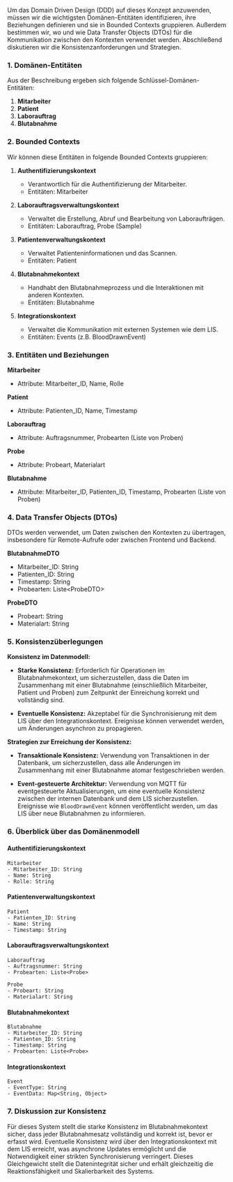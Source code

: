 Um das Domain Driven Design (DDD) auf dieses Konzept anzuwenden, müssen wir die wichtigsten Domänen-Entitäten identifizieren, ihre Beziehungen definieren und sie in Bounded Contexts gruppieren. Außerdem bestimmen wir, wo und wie Data Transfer Objects (DTOs) für die Kommunikation zwischen den Kontexten verwendet werden. Abschließend diskutieren wir die Konsistenzanforderungen und Strategien.

### 1. Domänen-Entitäten

Aus der Beschreibung ergeben sich folgende Schlüssel-Domänen-Entitäten:

1. **Mitarbeiter**
2. **Patient**
3. **Laborauftrag**
4. **Blutabnahme**

### 2. Bounded Contexts

Wir können diese Entitäten in folgende Bounded Contexts gruppieren:

1. **Authentifizierungskontext**
    - Verantwortlich für die Authentifizierung der Mitarbeiter.
    - Entitäten: Mitarbeiter

2. **Laborauftragsverwaltungskontext**
    - Verwaltet die Erstellung, Abruf und Bearbeitung von Laboraufträgen.
    - Entitäten: Laborauftrag, Probe (Sample)
    
3. **Patientenverwaltungskontext**
    - Verwaltet Patienteninformationen und das Scannen.
    - Entitäten: Patient

4. **Blutabnahmekontext**
    - Handhabt den Blutabnahmeprozess und die Interaktionen mit anderen Kontexten.
    - Entitäten: Blutabnahme
    
5. **Integrationskontext**
    - Verwaltet die Kommunikation mit externen Systemen wie dem LIS.
    - Entitäten: Events (z.B. BloodDrawnEvent)

### 3. Entitäten und Beziehungen

**Mitarbeiter**
- Attribute: Mitarbeiter_ID, Name, Rolle

**Patient**
- Attribute: Patienten_ID, Name, Timestamp

**Laborauftrag**
- Attribute: Auftragsnummer, Probearten (Liste von Proben)

**Probe**
- Attribute: Probeart, Materialart

**Blutabnahme**
- Attribute: Mitarbeiter_ID, Patienten_ID, Timestamp, Probearten (Liste von Proben)

### 4. Data Transfer Objects (DTOs)

DTOs werden verwendet, um Daten zwischen den Kontexten zu übertragen, insbesondere für Remote-Aufrufe oder zwischen Frontend und Backend.

**BlutabnahmeDTO**
- Mitarbeiter_ID: String
- Patienten_ID: String
- Timestamp: String
- Probearten: Liste\<ProbeDTO>

**ProbeDTO**
- Probeart: String
- Materialart: String

### 5. Konsistenzüberlegungen

**Konsistenz im Datenmodell:**

- **Starke Konsistenz:** Erforderlich für Operationen im Blutabnahmekontext, um sicherzustellen, dass die Daten im Zusammenhang mit einer Blutabnahme (einschließlich Mitarbeiter, Patient und Proben) zum Zeitpunkt der Einreichung korrekt und vollständig sind.

- **Eventuelle Konsistenz:** Akzeptabel für die Synchronisierung mit dem LIS über den Integrationskontext. Ereignisse können verwendet werden, um Änderungen asynchron zu propagieren.

**Strategien zur Erreichung der Konsistenz:**

- **Transaktionale Konsistenz:** Verwendung von Transaktionen in der Datenbank, um sicherzustellen, dass alle Änderungen im Zusammenhang mit einer Blutabnahme atomar festgeschrieben werden.

- **Event-gesteuerte Architektur:** Verwendung von MQTT für eventgesteuerte Aktualisierungen, um eine eventuelle Konsistenz zwischen der internen Datenbank und dem LIS sicherzustellen. Ereignisse wie `BloodDrawnEvent` können veröffentlicht werden, um das LIS über neue Blutabnahmen zu informieren.

### 6. Überblick über das Domänenmodell

#### Authentifizierungskontext
```plaintext
Mitarbeiter
- Mitarbeiter_ID: String
- Name: String
- Rolle: String
```

#### Patientenverwaltungskontext
```plaintext
Patient
- Patienten_ID: String
- Name: String
- Timestamp: String
```

#### Laborauftragsverwaltungskontext
```plaintext
Laborauftrag
- Auftragsnummer: String
- Probearten: Liste<Probe>

Probe
- Probeart: String
- Materialart: String
```

#### Blutabnahmekontext
```plaintext
Blutabnahme
- Mitarbeiter_ID: String
- Patienten_ID: String
- Timestamp: String
- Probearten: Liste<Probe>
```

#### Integrationskontext
```plaintext
Event
- EventType: String
- EventData: Map<String, Object>
```

### 7. Diskussion zur Konsistenz

Für dieses System stellt die starke Konsistenz im Blutabnahmekontext sicher, dass jeder Blutabnahmesatz vollständig und korrekt ist, bevor er erfasst wird. Eventuelle Konsistenz wird über den Integrationskontext mit dem LIS erreicht, was asynchrone Updates ermöglicht und die Notwendigkeit einer strikten Synchronisierung verringert. Dieses Gleichgewicht stellt die Datenintegrität sicher und erhält gleichzeitig die Reaktionsfähigkeit und Skalierbarkeit des Systems.